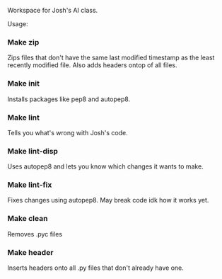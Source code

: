 Workspace for Josh's AI class.

Usage:
### Make zip

Zips files that don't have the same last modified timestamp as the least recently modified file.  Also adds headers ontop of all files.

### Make init

Installs packages like pep8 and autopep8.

### Make lint

Tells you what's wrong with Josh's code.

### Make lint-disp

Uses autopep8 and lets you know which changes it wants to make.

### Make lint-fix

Fixes changes using autopep8.  May break code idk how it works yet.

### Make clean

Removes .pyc files

### Make header

Inserts headers onto all .py files that don't already have one.
